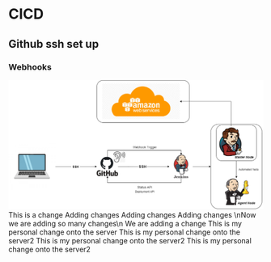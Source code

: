 # CICD
## Github ssh set up
### Webhooks
![](images/CICD.png)
This is a change
Adding changes
Adding changes
Adding changes
\nNow we are adding so many changes\n
We are adding a change
This is my personal change onto the server
This is my personal change onto the server2
This is my personal change onto the server2
This is my personal change onto the server2
